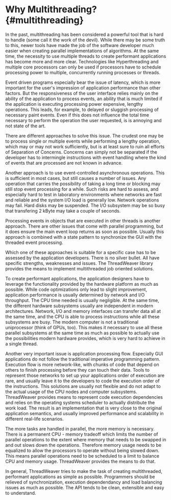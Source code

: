 Why Multithreading?     {#multithreading}
===================

In the past, multithreading has been considered a powerful tool that
is hard to handle (some call it the work of the devil). While there may
be some truth to this, newer tools have made the job of the software
developer much easier when creating parallel implementations of
algorithms. At the same time, the necessity to use multiple threads to
create performant applications has become more and more
clear. Technologies like Hyperthreading and multiple core processors can
only be used if processors have to schedule processing power to
multiple, concurrently running processes or threads.

Event driven programs especially bear the issue of latency, which is
more important for the user's impression of application performance than
other factors. But the responsiveness of the user interface relies
mainly on the ability of the application to process events, an ability
that is much limited if the application is executing processing
power expensive, lengthy operations. This leads, for example, to delayed
or sluggish processing of necessary paint events. Even if this does not influence the total time necessary to perform the operation the
user requested, is is annoying and not state of the art.

There are different approaches to solve this issue. The crudest one
may be to process single or multiple events while performing a lengthy
operation, which may or may not work sufficiently, but is at least sure
to ruin all efforts of Separation of Concerns. Concerns can simply not
be separated if the developer has to intermingle instructions with event
handling where the kind of events that are
processed are not known in advance.

Another approach is to use event-controlled asynchronous
operations. This is sufficient in most cases, but still causes a number
of issues. Any operation that carries the possibility of taking a long
time or blocking may still stop event processing for a while. Such risks
are hard to assess, and especially hard to test in laboratory
environments where networks are fast and reliable and the system I/O
load is generally low. Network operations may fail. Hard disks may be
suspended. The I/O subsystem may be so busy that transfering 2 kByte may
take a couple of seconds.

Processing events in objects that are executed in other threads is
another approach. There are other issues that come with parallel
programming, but it does ensure the main event loop returns as soon as
possible. Usually this approach is combined with a state pattern to
synchronize the GUI with the threaded event processing.

Which one of these approaches is suitable for a specific case has to
be assessed by the application developers. There is no silver
bullet. All have specific strengths, weaknesses and issues. The
ThreadWeaver library provides the means to implement multithreaded job
oriented solutions.

To create performant applications, the application designers have to
leverage the functionality provided by the hardware platform as much as
possible. While code optimizations only lead to slight improvement,
application performance is usually determined by network and I/O
throughput. The CPU time needed is usually negligible. At the same time,
the different hardware subsystems usually are independent in modern
architectures. Network, I/O and memory interfaces can transfer data all
at the same time, and the CPU is able to process instructions while all
these subsystems are busy. The modern computer is not a traditional
uniprocessor (think of GPUs, too). This makes it necessary to use all
these parallel subsystems at the same time as much as possible to
actually use the possibilities modern hardware provides, which is very
hard to achieve in a single thread.

Another very important issue is application processing
flow. Especially GUI applications do not follow the traditional
imperative programming pattern. Execution flow is more network-like,
with chunks of code that depend on others to finish processing before
they can touch their data. Tools to represent those
networks to set up your applications order of execution are rare, and
usually leave it to the developers to code the execution order of the
instructions. This solutions are usually not flexible and do not adapt
to the actual usage of the CPU nodes and computer
subsystems. ThreadWeaver provides means to represent code execution
dependencies and relies on the operating systems scheduler to actually
distribute the work load. The result is an implementation that is very
close to the original application semantics, and usually improved
performance and scalability in different real-life scenarios.

The more tasks are handled in parallel, the more memory is
necessary. There is a permanent CPU - memory tradeoff which limits the
number of parallel operations to the extent where memory that needs to
be swapped in and out slows down the operations. Therefore memory usage
needs to be equalized to allow the processors to operate without being
slowed down. This means parallel operations need to be scheduled to a
limit to balance CPU and memory usage. ThreadWeaver provides the means
to do that.

In general, ThreadWeaver tries to make the task of creating
multithreaded, performant applications as simple as
possible. Programmers should be relieved of synchronization, execution
dependendancy and load balancing issues as much as possible. The API
tends to be clean, extensible and easy to understand.
